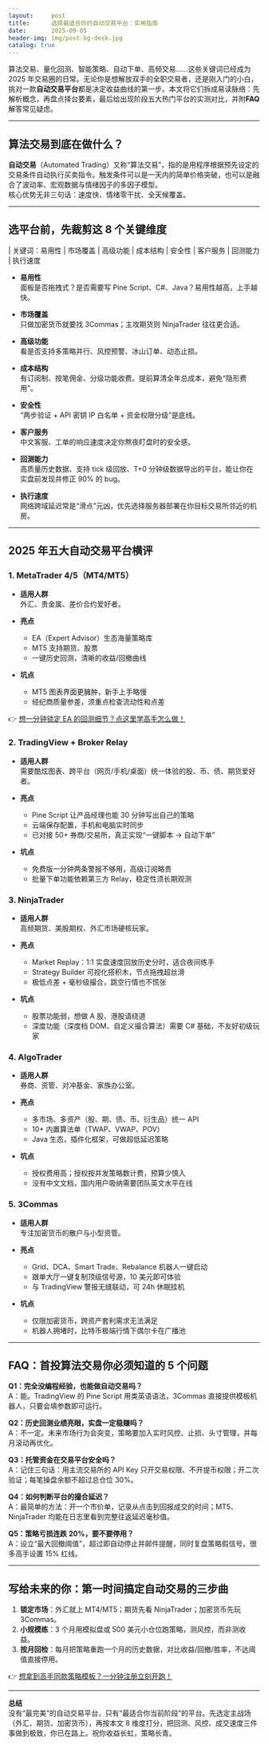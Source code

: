 ```yaml
---
layout:     post
title:      选择最适合你的自动交易平台：实用指南
date:       2025-09-05
header-img: img/post-bg-desk.jpg
catalog: true
---
```


算法交易、量化回测、智能策略、自动下单、高频交易……这些关键词已经成为 2025 年交易圈的日常。无论你是想解放双手的全职交易者，还是刚入门的小白，挑对一款**自动交易平台**都是决定收益曲线的第一步。本文将它们拆成易读脉络：先解析概念，再盘点择台要素，最后给出现阶段五大热门平台的实测对比，并附**FAQ**解答常见疑虑。

---

## 算法交易到底在做什么？

**自动交易**（Automated Trading）又称“算法交易”，指的是用程序根据预先设定的交易条件自动执行买卖指令。触发条件可以是一天内的简单价格突破，也可以是融合了波动率、宏观数据与情绪因子的多因子模型。  
核心优势无非三句话：速度快、情绪零干扰、全天候覆盖。

---

## 选平台前，先裁剪这 8 个关键维度

|   关键词：易用性 | 市场覆盖 | 高级功能 | 成本结构 | 安全性 | 客户服务 | 回测能力 | 执行速度

- **易用性**  
  面板是否拖拽式？是否需要写 Pine Script、C#、Java？易用性越高，上手越快。

- **市场覆盖**  
  只做加密货币就要找 3Commas；主攻期货则 NinjaTrader 往往更合适。

- **高级功能**  
  看是否支持多策略并行、风控预警、冰山订单、动态止损。

- **成本结构**  
  有订阅制、按笔佣金、分级功能收费。提前算清全年总成本，避免“隐形费用”。

- **安全性**  
  “两步验证 + API 密钥 IP 白名单 + 资金权限分级”是底线。

- **客户服务**  
  中文客服、工单的响应速度决定你熬夜盯盘时的安全感。

- **回测能力**  
  高质量历史数据、支持 tick 级回放、T+0 分钟级数据导出的平台，能让你在实盘前发现并修正 90% 的 bug。

- **执行速度**  
  网络跨域延迟常是“滑点”元凶，优先选择服务器部署在你目标交易所邻近的机房。

---

## 2025 年五大自动交易平台横评

### 1. MetaTrader 4/5（MT4/MT5）

- **适用人群**  
  外汇、贵金属、差价合约爱好者。

- **亮点**  
  - EA（Expert Advisor）生态海量策略库  
  - MT5 支持期货、股票  
  - 一键历史回测，清晰的收益/回撤曲线

- **坑点**  
  - MT5 图表界面更臃肿，新手上手略慢  
  - 经纪商质量参差，须重点检查流动性和点差

👉 [想一分钟锁定 EA 的回测细节？点这里学高手怎么做！](https://okxdog.com/)

### 2. TradingView + Broker Relay

- **适用人群**  
  需要酷炫图表、跨平台（网页/手机/桌面）统一体验的股、币、债、期货爱好者。

- **亮点**  
  - Pine Script 让产品经理也能 30 分钟写出自己的策略  
  - 云端保存配置，手机和电脑实时同步  
  - 已对接 50+ 券商/交易所，真正实现“一键脚本 → 自动下单”

- **坑点**  
  - 免费版一分钟两条警报不够用，高级订阅略贵  
  - 批量下单功能依赖第三方 Relay，稳定性须长期观测

### 3. NinjaTrader

- **适用人群**  
  高频期货、美股期权、外汇市场硬核玩家。

- **亮点**  
  - Market Replay：1:1 实盘速度回放历史分时，适合夜间练手  
  - Strategy Builder 可视化搭积木，节点拖拽超丝滑  
  - 极低点差 + 毫秒级撮合，跳空行情也不慌张

- **坑点**  
  - 股票功能弱，想做 A 股、港股请绕道  
  - 深度功能（深度档 DOM、自定义撮合算法）需要 C# 基础，不友好初级玩家

### 4. AlgoTrader

- **适用人群**  
  券商、资管、对冲基金、家族办公室。

- **亮点**  
  - 多市场、多资产（股、期、债、币、衍生品）统一 API  
  - 10+ 内置算法单（TWAP、VWAP、POV）  
  - Java 生态，插件化框架，可做超低延迟策略

- **坑点**  
  - 授权费用高；授权按并发策略数计费，预算少慎入  
  - 没有中文文档，国内用户吸纳需要团队英文水平在线

### 5. 3Commas

- **适用人群**  
  专注加密货币的散户与小型资管。

- **亮点**  
  - Grid、DCA、Smart Trade、Rebalance 机器人一键启动  
  - 跟单大厅一键复制顶级信号源，10 美元即可体验  
  - 与 TradingView 警报无缝联动，可 24h 休眠挂机

- **坑点**  
  - 仅限加密货币，跨资产套利需求无法满足  
  - 机器人拥堵时，比特币极端行情下偶尔卡在广播池

---

## FAQ：首投算法交易你必须知道的 5 个问题

**Q1：完全没编程经验，也能做自动交易吗？**  
A：能。TradingView 的 Pine Script 用类英语语法，3Commas 直接提供模板机器人，只要会填参数即可运行。

**Q2：历史回测业绩亮眼，实盘一定稳赚吗？**  
A：不一定。未来市场行为会突变，策略要加入实时风控、止损、头寸管理，并每月滚动再优化。

**Q3：托管资金在交易平台安全吗？**  
A：记住三句话：用主流交易所的 API Key 只开交易权限、不开提币权限；开二次验证；每笔操盘余额不超过总仓位 30%。

**Q4：如何判断平台的撮合延迟？**  
A：最简单的方法：开一个市价单，记录从点击到回报成交的时间；MT5、NinjaTrader 均能在日志里看到完整往返延迟毫秒值。

**Q5：策略亏损连跌 20%，要不要停用？**  
A：设立“最大回撤阈值”，超过即自动停止并邮件提醒，同时复盘策略假信号。很多高手设置 15% 红线。

---

## 写给未来的你：第一时间搞定自动交易的三步曲

1. **锁定市场**：外汇就上 MT4/MT5；期货先看 NinjaTrader；加密货币先玩 3Commas。  
2. **小规模练**：3 个月用模拟盘或 500 美元小仓位跑策略，测风控，而非测收益。  
3. **按月回检**：每月把策略重跑一个月的历史数据，对比收益/回撤/胜率，不达阈值直接停用。

👉 [想拿到高手同款策略模板？一分钟注册立刻开跑！](https://okxdog.com/)

---

**总结**  
没有“最完美”的自动交易平台，只有“最适合你当前阶段”的平台。先选定主战场（外汇、期货、加密货币），再按本文 8 维度打分，把回测、风控、成交速度三件事做到极致，你已在路上。祝你收益长虹，策略长青。